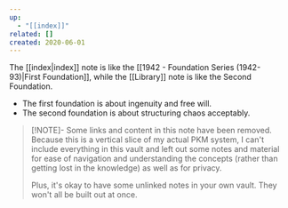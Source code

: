 ```yaml
---
up:
  - "[[index]]"
related: []
created: 2020-06-01
---
```

The [[index|index]] note is like the [[1942 - Foundation Series (1942-93)|First Foundation]], while the [[Library]] note is like the Second Foundation. 

- The first foundation is about ingenuity and free will. 
- The second foundation is about structuring chaos acceptably. 

> [!NOTE]- Some links and content in this note have been removed.
> Because this is a vertical slice of my actual PKM system, I can't include everything in this vault and left out some notes and material for ease of navigation and understanding the concepts (rather than getting lost in the knowledge) as well as for privacy. 
>  
> Plus, it's okay to have some unlinked notes in your own vault. They won't all be built out at once.
